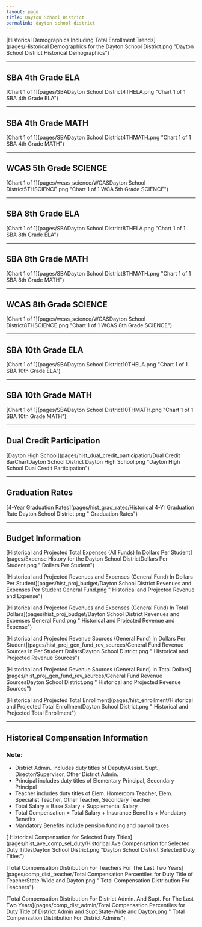```yaml
---
layout: page
title: Dayton School District
permalink: dayton school district
---
```



[Historical Demographics Including Total Enrollment Trends](pages/Historical Demographics for the Dayton School District.png "Dayton School District Historical Demographics")

___

## SBA 4th Grade ELA

[Chart 1 of 1](pages/SBADayton School District4THELA.png "Chart 1 of 1 SBA 4th Grade ELA")


___

## SBA 4th Grade MATH

[Chart 1 of 1](pages/SBADayton School District4THMATH.png "Chart 1 of 1 SBA 4th Grade MATH")


___

## WCAS 5th Grade SCIENCE

[Chart 1 of 1](pages/wcas_science/WCASDayton School District5THSCIENCE.png "Chart 1 of 1 WCA 5th Grade SCIENCE")


___

## SBA 8th Grade ELA

[Chart 1 of 1](pages/SBADayton School District8THELA.png "Chart 1 of 1 SBA 8th Grade ELA")


___

## SBA 8th Grade MATH

[Chart 1 of 1](pages/SBADayton School District8THMATH.png "Chart 1 of 1 SBA 8th Grade MATH")


___

## WCAS 8th Grade SCIENCE

[Chart 1 of 1](pages/wcas_science/WCASDayton School District8THSCIENCE.png "Chart 1 of 1 WCAS 8th Grade SCIENCE")


___

## SBA 10th Grade ELA

[Chart 1 of 1](pages/SBADayton School District10THELA.png "Chart 1 of 1 SBA 10th Grade ELA")


___

## SBA 10th Grade MATH

[Chart 1 of 1](pages/SBADayton School District10THMATH.png "Chart 1 of 1 SBA 10th Grade MATH")


___

## Dual Credit Participation

[Dayton High School](pages/hist_dual_credit_participation/Dual Credit BarChartDayton School District Dayton High School.png "Dayton High School Dual Credit Participation")


___

## Graduation Rates

[4-Year Graduation Rates](pages/hist_grad_rates/Historical 4-Yr Graduation Rate Dayton School District.png " Graduation Rates")


___

## Budget Information

[Historical and Projected Total Expenses (All Funds) In Dollars Per Student](pages/Expense History for the Dayton School DistrictDollars Per Student.png " Dollars Per Student")

[Historical and Projected Revenues and Expenses (General Fund) In Dollars Per Student](pages/hist_proj_budget/Dayton School District Revenues and Expenses Per Student General Fund.png " Historical and Projected Revenue and Expense")

[Historical and Projected Revenues and Expenses (General Fund) In Total Dollars](pages/hist_proj_budget/Dayton School District Revenues and Expenses General Fund.png " Historical and Projected Revenue and Expense")

[Historical and Projected Revenue Sources (General Fund) In Dollars Per Student](pages/hist_proj_gen_fund_rev_sources/General Fund Revenue Sources In Per Student DollarsDayton School District.png " Historical and Projected Revenue Sources")

[Historical and Projected Revenue Sources (General Fund) In Total Dollars](pages/hist_proj_gen_fund_rev_sources/General Fund Revenue SourcesDayton School District.png " Historical and Projected Revenue Sources")

[Historical and Projected Total Enrollment](pages/hist_enrollment/Historical and Projected Total EnrollmentDayton School District.png " Historical and Projected Total Enrollment")


___

## Historical Compensation Information
### Note:
- District Admin. includes duty titles of Deputy/Assist. Supt., Director/Supervisor, Other District Admin.
- Principal includes duty titles of Elementary Principal, Secondary Principal
- Teacher includes duty titles of Elem. Homeroom Teacher, Elem. Specialist Teacher, Other Teacher, Secondary Teacher
- Total Salary = Base Salary + Supplemental Salary
- Total Compensation = Total Salary + Insurance Benefits + Mandatory Benefits
- Mandatory Benefits include pension funding and payroll taxes

[ Historical Compensation for Selected Duty Titles](pages/hist_ave_comp_sel_duty/Historical Ave Compensation for Selected Duty TitlesDayton School District.png "Dayton School District Selected Duty Titles")

[Total Compensation Distribution For Teachers For The Last Two Years](pages/comp_dist_teacher/Total Compensation Percentiles for Duty Title of TeacherState-Wide and Dayton.png " Total Compensation Distribution For Teachers")

[Total Compensation Distribution For District Admin. And Supt. For The Last Two Years](pages/comp_dist_admin/Total Compensation Percentiles for Duty Title of District Admin and Supt.State-Wide and Dayton.png " Total Compensation Distribution For District Admins")

